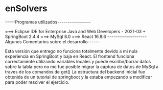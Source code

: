 # enSolvers
-----Programas utilizados-----------------

===> Eclipse IDE for Enterprise Java and Web Developers - 2021-03 + SpringBoot 2.4.4
===> MySql 8.0 
===> React 16.8.6 
--------------------Algunos Comentarios sobre el desarrollo------

Esta versión que entrego no funciona totalmente devido a mi nula experiencia en SpringBoot y baja en React.
El frontend funciona correctamente utilizando variables locales y puede escribir/borrar datos sobre la tabla 
pero no me fue posible migrar la captura de datos de MySql a traves de los comandos de get() La estructura del backend inicial fue obtenida de un tutorial de springboot y la estaba empezando a modificar para poder resolver el ejercicio.
